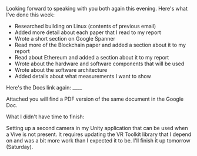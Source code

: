 Looking forward to speaking with you both again this evening. Here's what I've
done this week:

- Researched building on Linux (contents of previous email)
- Added more detail about each paper that I read to my report
- Wrote a short section on Google Spanner
- Read more of the Blockchain paper and added a section about it to my report
- Read about Ethereum and added a section about it to my report
- Wrote about the hardware and software components that will be used
- Wrote about the software architecture
- Added details about what measurements I want to show

Here's the Docs link again: ____

Attached you will find a PDF version of the same document in the Google Doc.

What I didn't have time to finish:

Setting up a second camera in my Unity application that can be used when a Vive
is not present. It requires updating the VR Toolkit library that I depend on
and was a bit more work than I expected it to be. I'll finish it up tomorrow
(Saturday).
